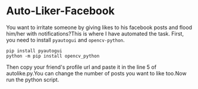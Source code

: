 # Auto-Liker-Facebook
You want to irritate someone by giving likes to his facebook posts and flood him/her with notifications?This is where I have automated the task.
First, you need to install `pyautogui` and `opencv-python`.
```
pip install pyautogui
python -m pip install opencv_python
```
Then copy your friend's profile url and paste it in the line 5 of autolike.py.You can change the number of posts you want to like too.Now run the python script.

[](emo.mp4)
